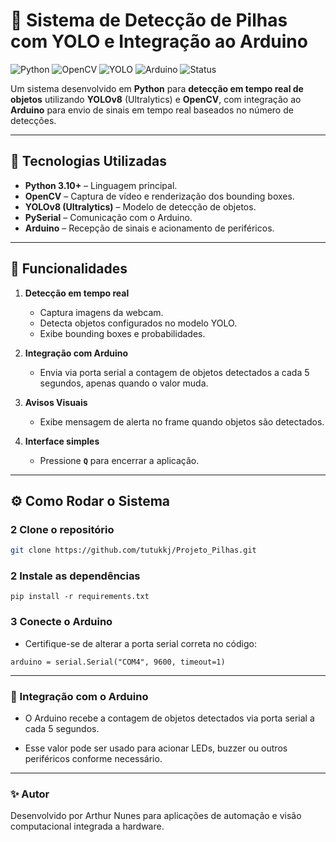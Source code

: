 # 🤖 Sistema de Detecção de Pilhas com YOLO e Integração ao Arduino

![Python](https://img.shields.io/badge/Python-3.10+-3776AB?style=for-the-badge&logo=python&logoColor=white)
![OpenCV](https://img.shields.io/badge/OpenCV-Computer%20Vision-5C3EE8?style=for-the-badge&logo=opencv&logoColor=white)
![YOLO](https://img.shields.io/badge/YOLOv8-Ultralytics-FF6F00?style=for-the-badge&logo=yolo&logoColor=white)
![Arduino](https://img.shields.io/badge/Arduino-Hardware-00979D?style=for-the-badge&logo=arduino&logoColor=white)
![Status](https://img.shields.io/badge/Status-Em%20Teste-yellow?style=for-the-badge)

Um sistema desenvolvido em **Python** para **detecção em tempo real de objetos** utilizando **YOLOv8** (Ultralytics) e **OpenCV**, com integração ao **Arduino** para envio de sinais em tempo real baseados no número de detecções.

---

## 🧠 Tecnologias Utilizadas

- **Python 3.10+** – Linguagem principal.  
- **OpenCV** – Captura de vídeo e renderização dos bounding boxes.  
- **YOLOv8 (Ultralytics)** – Modelo de detecção de objetos.  
- **PySerial** – Comunicação com o Arduino.  
- **Arduino** – Recepção de sinais e acionamento de periféricos.  

---

## 🚀 Funcionalidades

1. **Detecção em tempo real**  
   - Captura imagens da webcam.  
   - Detecta objetos configurados no modelo YOLO.  
   - Exibe bounding boxes e probabilidades.

2. **Integração com Arduino**  
   - Envia via porta serial a contagem de objetos detectados a cada 5 segundos, apenas quando o valor muda.  

3. **Avisos Visuais**  
   - Exibe mensagem de alerta no frame quando objetos são detectados.  

4. **Interface simples**  
   - Pressione **`Q`** para encerrar a aplicação.

---


## ⚙️ Como Rodar o Sistema

### 2 Clone o repositório
```bash
git clone https://github.com/tutukkj/Projeto_Pilhas.git

```

### 2 Instale as dependências
```
pip install -r requirements.txt
```

### 3 Conecte o Arduino

* Certifique-se de alterar a porta serial correta no código:

```
arduino = serial.Serial("COM4", 9600, timeout=1)
```
---
### 📝 Integração com o Arduino

* O Arduino recebe a contagem de objetos detectados via porta serial a cada 5 segundos.

* Esse valor pode ser usado para acionar LEDs, buzzer ou outros periféricos conforme necessário.

---
### ✨ Autor

Desenvolvido por Arthur Nunes para aplicações de automação e visão computacional integrada a hardware.
